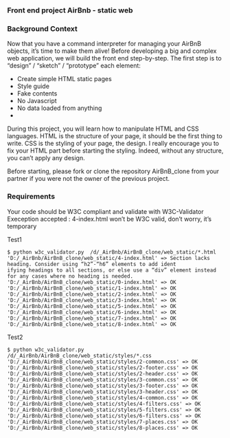 ### Front end project AirBnb - static web

### Background Context
Now that you have a command interpreter for managing your AirBnB objects, it’s time to make them alive!
Before developing a big and complex web application, we will build the front end step-by-step.
The first step is to “design” / “sketch” / “prototype” each element:

- Create simple HTML static pages
- Style guide
- Fake contents
- No Javascript
- No data loaded from anything
- 
During this project, you will learn how to manipulate HTML and CSS languages. HTML is the structure of your page, it should be the first thing to write. CSS is the styling of your page, the design. I really encourage you to fix your HTML part before starting the styling. Indeed, without any structure, you can’t apply any design.

Before starting, please fork or clone the repository AirBnB_clone from your partner if you were not the owner of the previous project.

### Requirements 

Your code should be W3C compliant and validate with W3C-Validator
Exeception accepted : 4-index.html won’t be W3C valid, don’t worry, it’s temporary


Test1 
 ```
$ python w3c_validator.py  /d/_AirBnb/AirBnB_clone/web_static/*.html
'D:/_AirBnb/AirBnB_clone/web_static/4-index.html' => Section lacks heading. Consider using “h2”-“h6” elements to add ident
ifying headings to all sections, or else use a “div” element instead for any cases where no heading is needed.
'D:/_AirBnb/AirBnB_clone/web_static/0-index.html' => OK
'D:/_AirBnb/AirBnB_clone/web_static/1-index.html' => OK
'D:/_AirBnb/AirBnB_clone/web_static/2-index.html' => OK
'D:/_AirBnb/AirBnB_clone/web_static/3-index.html' => OK
'D:/_AirBnb/AirBnB_clone/web_static/5-index.html' => OK
'D:/_AirBnb/AirBnB_clone/web_static/6-index.html' => OK
'D:/_AirBnb/AirBnB_clone/web_static/7-index.html' => OK
'D:/_AirBnb/AirBnB_clone/web_static/8-index.html' => OK
 ```

Test2

 ```
$ python w3c_validator.py  /d/_AirBnb/AirBnB_clone/web_static/styles/*.css
'D:/_AirBnb/AirBnB_clone/web_static/styles/2-common.css' => OK
'D:/_AirBnb/AirBnB_clone/web_static/styles/2-footer.css' => OK
'D:/_AirBnb/AirBnB_clone/web_static/styles/2-header.css' => OK
'D:/_AirBnb/AirBnB_clone/web_static/styles/3-common.css' => OK
'D:/_AirBnb/AirBnB_clone/web_static/styles/3-footer.css' => OK
'D:/_AirBnb/AirBnB_clone/web_static/styles/3-header.css' => OK
'D:/_AirBnb/AirBnB_clone/web_static/styles/4-common.css' => OK
'D:/_AirBnb/AirBnB_clone/web_static/styles/4-filters.css' => OK
'D:/_AirBnb/AirBnB_clone/web_static/styles/5-filters.css' => OK
'D:/_AirBnb/AirBnB_clone/web_static/styles/6-filters.css' => OK
'D:/_AirBnb/AirBnB_clone/web_static/styles/7-places.css' => OK
'D:/_AirBnb/AirBnB_clone/web_static/styles/8-places.css' => OK
 ```


